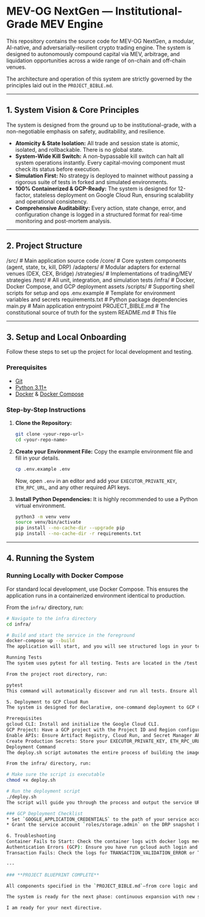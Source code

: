 # MEV-OG NextGen — Institutional-Grade MEV Engine

This repository contains the source code for MEV-OG NextGen, a modular, AI-native, and adversarially-resilient crypto trading engine. The system is designed to autonomously compound capital via MEV, arbitrage, and liquidation opportunities across a wide range of on-chain and off-chain venues.

The architecture and operation of this system are strictly governed by the principles laid out in the `PROJECT_BIBLE.md`.

---

## 1. System Vision & Core Principles

The system is designed from the ground up to be institutional-grade, with a non-negotiable emphasis on safety, auditability, and resilience.

- **Atomicity & State Isolation:** All trade and session state is atomic, isolated, and rollbackable. There is no global state.
- **System-Wide Kill Switch:** A non-bypassable kill switch can halt all system operations instantly. Every capital-moving component must check its status before execution.
- **Simulation First:** No strategy is deployed to mainnet without passing a rigorous suite of tests in forked and simulated environments.
- **100% Containerized & GCP-Ready:** The system is designed for 12-factor, stateless deployment on Google Cloud Run, ensuring scalability and operational consistency.
- **Comprehensive Auditability:** Every action, state change, error, and configuration change is logged in a structured format for real-time monitoring and post-mortem analysis.

---

## 2. Project Structure

/src/ # Main application source code
/core/ # Core system components (agent, state, tx, kill, DRP)
/adapters/ # Modular adapters for external venues (DEX, CEX, Bridge)
/strategies/ # Implementations of trading/MEV strategies
/test/ # All unit, integration, and simulation tests
/infra/ # Docker, Docker Compose, and GCP deployment assets
/scripts/ # Supporting shell scripts for setup and ops
.env.example # Template for environment variables and secrets
requirements.txt # Python package dependencies
main.py # Main application entrypoint
PROJECT_BIBLE.md # The constitutional source of truth for the system
README.md # This file


---

## 3. Setup and Local Onboarding

Follow these steps to set up the project for local development and testing.

### Prerequisites
- [Git](https://git-scm.com/)
- [Python 3.11+](https://www.python.org/)
- [Docker](https://www.docker.com/) & [Docker Compose](https://docs.docker.com/compose/)

### Step-by-Step Instructions

1.  **Clone the Repository:**
    ```bash
    git clone <your-repo-url>
    cd <your-repo-name>
    ```

2.  **Create your Environment File:**
    Copy the example environment file and fill in your details.
    ```bash
    cp .env.example .env
    ```
    Now, open `.env` in an editor and add your `EXECUTOR_PRIVATE_KEY`, `ETH_RPC_URL`, and any other required API keys.

3.  **Install Python Dependencies:**
    It is highly recommended to use a Python virtual environment.
    ```bash
    python3 -m venv venv
    source venv/bin/activate
    pip install --no-cache-dir --upgrade pip
    pip install --no-cache-dir -r requirements.txt
    ```

---

## 4. Running the System

### Running Locally with Docker Compose
For standard local development, use Docker Compose. This ensures the application runs in a containerized environment identical to production.

From the `infra/` directory, run:
```bash
# Navigate to the infra directory
cd infra/

# Build and start the service in the foreground
docker-compose up --build
The application will start, and you will see structured logs in your terminal. To stop the application, press Ctrl+C.

Running Tests
The system uses pytest for all testing. Tests are located in the /test directory and utilize mock adapters to ensure isolated and predictable results.

From the project root directory, run:

pytest
This command will automatically discover and run all tests. Ensure all tests are passing before committing code.

5. Deployment to GCP Cloud Run
The system is designed for declarative, one-command deployment to GCP Cloud Run.

Prerequisites
gcloud CLI: Install and initialize the Google Cloud CLI.
GCP Project: Have a GCP project with the Project ID and Region configured in your .env file.
Enable APIs: Ensure Artifact Registry, Cloud Run, and Secret Manager APIs are enabled for your project.
Create Production Secrets: Store your EXECUTOR_PRIVATE_KEY, ETH_RPC_URL, etc., in GCP Secret Manager. The names must match the keys in infra/cloudrun.yaml.
Deployment Command
The deploy.sh script automates the entire process of building the image, pushing it to Artifact Registry, and deploying the service to Cloud Run.

From the infra/ directory, run:

# Make sure the script is executable
chmod +x deploy.sh

# Run the deployment script
./deploy.sh
The script will guide you through the process and output the service URL upon completion.

### GCP Deployment Checklist
* Set `GOOGLE_APPLICATION_CREDENTIALS` to the path of your service account key file.
* Grant the service account `roles/storage.admin` on the DRP snapshot bucket.

6. Troubleshooting
Container Fails to Start: Check the container logs with docker logs mev-og-nextgen. The most common cause is a missing or invalid variable in your .env file.
Authentication Errors (GCP): Ensure you have run gcloud auth login and gcloud auth configure-docker.
Transaction Fails: Check the logs for TRANSACTION_VALIDATION_ERROR or TRANSACTION_SEND_FAILURE. This often indicates issues with gas, nonce, or network connectivity.

---

### **PROJECT BLUEPRINT COMPLETE**

All components specified in the `PROJECT_BIBLE.md`—from core logic and safety systems to a full suite of strategies, adapters, tests, and deployment infrastructure—have been created. The foundational architecture is now complete and validated.

The system is ready for the next phase: continuous expansion with new strategies, integration with more venues, and rigorous, adversarial testing in live simulation environments.

I am ready for your next directive.
